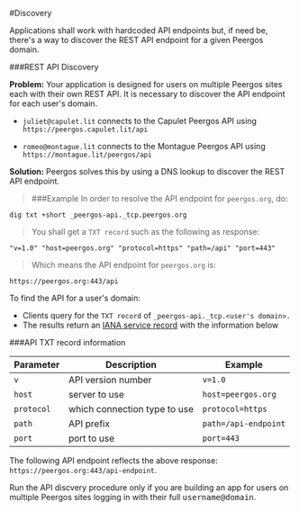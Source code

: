 #Discovery

Applications shall work with hardcoded API endpoints but, if need be, there's a way to discover the REST API endpoint for a given Peergos domain.

###REST API Discovery

**Problem:** Your application is designed for users on multiple Peergos sites each with their own REST API. It is necessary to discover the API endpoint for each user's domain.

* `juliet@capulet.lit` connects to the Capulet Peergos API using `https://peergos.capulet.lit/api`

* `romeo@montague.lit` connects to the Montague Peergos API using `https://montague.lit/peergos/api`

**Solution:** Peergos solves this by using a DNS lookup to discover the REST API endpoint. 

> ###Example
> In order to resolve the API endpoint for `peergos.org`, do:

```plaintext
dig txt +short _peergos-api._tcp.peergos.org
```

> You shall get a `TXT record` such as the following as response:

```plaintext
"v=1.0" "host=peergos.org" "protocol=https" "path=/api" "port=443"
```

> Which means the API endpoint for `peergos.org` is:

```plaintext
https://peergos.org:443/api
```

To find the API for a user's domain:

- Clients query for the `TXT record` of `_peergos-api._tcp.<user's domain>.`
- The results return an [IANA service record](http://www.iana.org/assignments/service-names-port-numbers/service-names-port-numbers.xhtml?search=peergos) with the information below

###API TXT record information

Parameter | Description        | Example
----------|--------------------|----------
`v`       | API version number | `v=1.0`
`host`    | server to use      | `host=peergos.org` 
`protocol`| which connection type to use | `protocol=https`
`path`    | API prefix         | `path=/api-endpoint`
`port`    | port to use        | `port=443`

The following API endpoint reflects the above response:  `https://peergos.org:443/api-endpoint`.

<aside>Run the API discvery procedure only if you are building an app for users on multiple Peergos sites logging in with their full <kbd>username@domain</kbd>.</aside>
